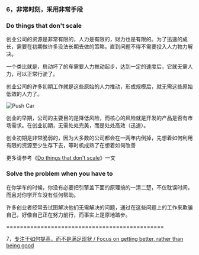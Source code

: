 ### 6，非常时刻，采用非常手段

### Do things that don't scale

创业公司的资源是非常有限的，人力是有限的，财力也是有限的。为了迅速的成长，需要在初期做许多没法长期去做的策略，直到问题不得不需要投入人力物力解决。

一个类比就是，启动坏了的车需要人力推动起步，达到一定的速度后，它就无需人力，可以正常行驶了。

创业公司的许多初期工作就是这些原始的人力推动，形成规模后，就无需这些原始低效的人力了。

![Push Car](http://i.imgur.com/oalaoHg.jpg)

创业的早期，公司的主要目的是降低风险，而核心的风险就是开发的产品是否有市场需求。在创业初期，无需处处完美，而是处处高效（迅速）。

创业初期是非常脆弱的，因为大多数的公司都会在一两年内倒掉，先想着如何利用有限的资源至少生存下去，等时机成熟了在想着如何改善

更多请参考《[Do things that don't scale](http://paulgraham.com/ds.html)》一文

### Solve the problem when you have to

在你学车的时候，你没有必要把引擎盖下面的原理搞的一清二楚，不仅耽误时间，而且对你学开车没有任何帮助。

许多创业者经常去试图解决他们无需解决的问题，通过在这些问题上的工作来欺骗自己，好像自己正在努力前行，而事实上是原地踏步。

==============================================

7，[专注于如何提高，而不是满足现状 / Focus on getting better, rather than being good](https://github.com/linyingkui/startup/tree/master/three/better/README.md)
